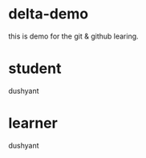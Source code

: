 # delta-demo
this is demo for the git &amp; github learing.

# student
dushyant 
# learner
dushyant

